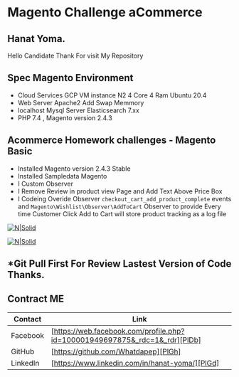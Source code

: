 # Magento Challenge aCommerce
## Hanat Yoma.

Hello Candidate Thank For visit My Repository 

## Spec Magento Environment
- Cloud Services GCP VM instance N2 4 Core 4 Ram Ubuntu 20.4
- Web Server Apache2 Add Swap Memmory
- localhost Mysql Server Elasticsearch 7.xx 
- PHP 7.4 , Magento version 2.4.3

## Acommerce Homework challenges - Magento Basic
- Installed Magento version 2.4.3 Stable
- Installed Sampledata Magento
- I Custom Observer 
- I Remove Review in product view Page and Add Text Above Price Box
- I Codeing Overide Observer  `checkout_cart_add_product_complete` events and `Magento\Wishlist\Observer\AddToCart` Observer to provide Every time Customer Click  Add to Cart  will store product tracking as a log file

[![N|Solid](http://hanatyoma.fun/media/wysiwyg/2022-06-07_1-01-51.png)](http://hanatyoma.fun/readmehanatyoma)

[![N|Solid](http://hanatyoma.fun/media/wysiwyg/2022-06-07_12-30-24.png)](http://hanatyoma.fun/readmehanatyoma)

## *Git Pull First For Review Lastest Version of Code Thanks.

## Contract ME
| Contact | Link |
| ------ | ------ |
| Facebook | [https://web.facebook.com/profile.php?id=100001949697875&_rdc=1&_rdr][PlDb] |
| GitHub | [https://github.com/Whatdapep][PlGh] |
| LinkedIn | [https://www.linkedin.com/in/hanat-yoma/][PlGd] |


   [dill]: <https://github.com/joemccann/dillinger>
   [git-repo-url]: <https://github.com/joemccann/dillinger.git>
   [john gruber]: <http://daringfireball.net>
   [df1]: <http://daringfireball.net/projects/markdown/>
   [markdown-it]: <https://github.com/markdown-it/markdown-it>
   [Ace Editor]: <http://ace.ajax.org>
   [node.js]: <http://nodejs.org>
   [Twitter Bootstrap]: <http://twitter.github.com/bootstrap/>
   [jQuery]: <http://jquery.com>
   [@tjholowaychuk]: <http://twitter.com/tjholowaychuk>
   [express]: <http://expressjs.com>
   [AngularJS]: <http://angularjs.org>
   [Gulp]: <http://gulpjs.com>

   [PlDb]: <https://github.com/joemccann/dillinger/tree/master/plugins/dropbox/README.md>
   [PlGh]: <https://github.com/joemccann/dillinger/tree/master/plugins/github/README.md>
   [PlGd]: <https://github.com/joemccann/dillinger/tree/master/plugins/googledrive/README.md>
   [PlOd]: <https://github.com/joemccann/dillinger/tree/master/plugins/onedrive/README.md>
   [PlMe]: <https://github.com/joemccann/dillinger/tree/master/plugins/medium/README.md>
   [PlGa]: <https://github.com/RahulHP/dillinger/blob/master/plugins/googleanalytics/README.md>


